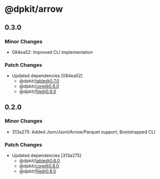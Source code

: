 # @dpkit/arrow

## 0.3.0

### Minor Changes

- 084ea52: Improved CLI implementation

### Patch Changes

- Updated dependencies [084ea52]
  - @dpkit/table@0.7.0
  - @dpkit/core@0.9.0
  - @dpkit/file@0.9.0

## 0.2.0

### Minor Changes

- 313a275: Added Json/Jsonl/Arrow/Parquet support; Bootstrapped CLI

### Patch Changes

- Updated dependencies [313a275]
  - @dpkit/table@0.6.0
  - @dpkit/core@0.8.0
  - @dpkit/file@0.8.0
